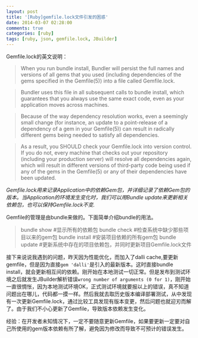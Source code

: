 ```yaml
---
layout: post
title: '[Ruby]gemfile.lock文件引发的困惑'
date: 2014-03-07 02:28:00
comments: true
categories: [ruby]
tags: [ruby, json, gemfile.lock, JBuilder]
---
```

Gemfile.lock的英文说明：
    
> When you run bundle install, Bundler will persist the full names and versions of all gems that you used (including dependencies of the gems specified in the Gemfile(5)) into a file called Gemfile.lock.

> Bundler uses this file in all subsequent calls to bundle install, which guarantees that you always use the same exact code, even as your application moves across machines.

> Because of the way dependency resolution works, even a seemingly small change (for instance, an update to a point-release of a dependency of a gem in your Gemfile(5)) can result in radically different gems being needed to satisfy all dependencies.

> As a result, you SHOULD check your Gemfile.lock into version control. If you do not, every machine that checks out your repository (including your production server) will resolve all dependencies again, which will result in different versions of third-party code being used if any of the gems in the Gemfile(5) or any of their dependencies have been updated.

*Gemfile.lock用来记录Application中的依赖Gem包，并详细记录了依赖Gem包的版本。当Application的环境发生变化时，我们可以用Bundle update来更新相关依赖包，也可以保持Gemfile.lock不变.*
  
  Gemfile的管理是由bundle来做的。下面简单介绍bundle的用法。
  > bundle show     #显示所有的依赖包
  > bundle check     #检查系统中缺少那些项目以来的gem包
  > bundle install    #安装项目依赖的所有gem包
  > bundle update  #更新系统中存在的项目依赖包，并同时更新项目Gemfile.lock文件

 接下来说说我遇到的问题，昨天因为性能优化，而加入了dalli cache,要更新gemfile，但是因为直接`gem 'dalli'`是引入的最新版本。这时直接bundle install，就会更新相互间的依赖。刚开始在本地测试一切正常。但是发布到测试环境之后就发生JBuilder解析错误`wrong number of arguments (0 for 1)`，刚开始一直很惆怅，因为本地测试环境OK，正式测试环境就要报以上的错误，真不知道问题出在哪儿，代码都一摸一样。然后我就去取历史版本编译部署测试，从中发现有一次更新Gemfile.lock，通过比较工具发现有版本变更，然后问题也就迎刃而解了。由于我们不小心更新了Gemfile，导致版本依赖发生变化。
 
  经验：在开发者未知情况下，一定不要随意更新Gemfile，如果要更新一定要对自己所使用的gem版本依赖有所了解，避免因为修改而导致不可预计的错误发生。